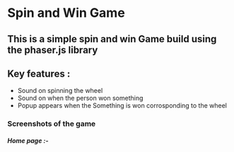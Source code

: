 # Spin and Win Game 
## This is a simple spin and win Game build using the phaser.js library 
## Key features :
* Sound on spinning the wheel
* Sound on when the person won something 
* Popup appears when the Something is won corrosponding to the wheel
### Screenshots of the game
##### Home page :-
